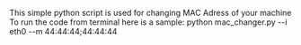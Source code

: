 This simple python script is used for changing MAC Adress of your machine
To run the code from terminal here is a sample:
python mac_changer.py --i eth0 --m 44:44:44;44:44:44
